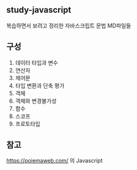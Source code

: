 ## study-javascript
복습하면서 보려고 정리한 자바스크립트 문법 MD파일들

## 구성
01. 데이터 타입과 변수
02. 연산자
03. 제어문
04. 타입 변환과 단축 평가
05. 객체
06. 객체와 변경불가성
07. 함수
08. 스코프
09. 프로토타입


## 참고
https://poiemaweb.com/ 의 Javascript
